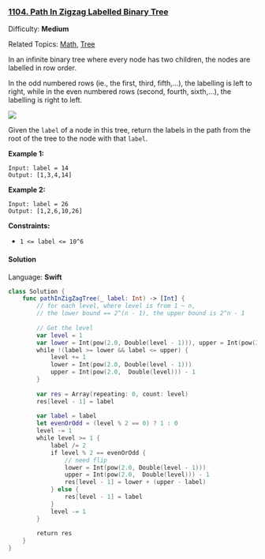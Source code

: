 ### [1104\. Path In Zigzag Labelled Binary Tree](https://leetcode.com/problems/path-in-zigzag-labelled-binary-tree/)

Difficulty: **Medium**  

Related Topics: [Math](https://leetcode.com/tag/math/), [Tree](https://leetcode.com/tag/tree/)


In an infinite binary tree where every node has two children, the nodes are labelled in row order.

In the odd numbered rows (ie., the first, third, fifth,...), the labelling is left to right, while in the even numbered rows (second, fourth, sixth,...), the labelling is right to left.

![](https://assets.leetcode.com/uploads/2019/06/24/tree.png)

Given the `label` of a node in this tree, return the labels in the path from the root of the tree to the node with that `label`.

**Example 1:**

```
Input: label = 14
Output: [1,3,4,14]
```

**Example 2:**

```
Input: label = 26
Output: [1,2,6,10,26]
```

**Constraints:**

*   `1 <= label <= 10^6`


#### Solution

Language: **Swift**

```swift
class Solution {
    func pathInZigZagTree(_ label: Int) -> [Int] {
        // for each level, where level is from 1 ~ n,
        // the lower bound == 2^(n - 1), the upper bound is 2^n - 1
        
        // Get the level
        var level = 1
        var lower = Int(pow(2.0, Double(level - 1))), upper = Int(pow(2.0,  Double(level))) - 1
        while !(label >= lower && label <= upper) {
            level += 1
            lower = Int(pow(2.0, Double(level - 1)))
            upper = Int(pow(2.0,  Double(level))) - 1
        }
        
        var res = Array(repeating: 0, count: level)
        res[level - 1] = label
        
        var label = label
        let evenOrOdd = (level % 2 == 0) ? 1 : 0
        level -= 1
        while level >= 1 {
            label /= 2
            if level % 2 == evenOrOdd {
                // need flip
                lower = Int(pow(2.0, Double(level - 1)))
                upper = Int(pow(2.0,  Double(level))) - 1
                res[level - 1] = lower + (upper - label)
            } else {
                res[level - 1] = label
            }
            level -= 1
        }
        
        return res
    }
}
```